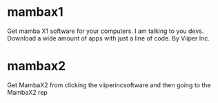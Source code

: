 # mambax1
Get mamba X1 software for your computers. I am talking to you devs. Download a wide amount of apps with just a line of code. By Viiper Inc.

# mambax2
  Get MambaX2 from clicking the viiperincsoftware and then going to the MambaX2 rep

